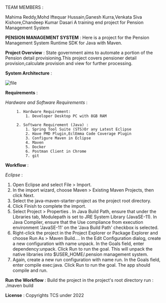 TEAM MEMBERS :

Mahima Reddy,Mohd Iftequar Hussain,Ganesh Kurra,Venkata Siva Kishore,Chandeep Kumar Dasari
A training end project for Pension Management System

**PENSION MANAGEMENT SYSTEM** :
  Here is a project for the Pension Management System Runtime SDK for Java with Maven.
  
**Project Overview** :
        State government aims to automate a portion of the Pension detail provisioning.This project covers pensioner detail provision,calculate provision and view for further processing.
        
        
 **System Architecture** :
 
 ![file](https://user-images.githubusercontent.com/107530885/174226104-19df6eff-9036-4c0d-b8ad-1c72197d39f3.png)
 
 
 **Requirements** :
 
 *Hardware and Software Requirements* :
         
         1. Hardware Requirement:
             1. Developer Desktop PC with 8GB RAM
          
         2. Software Requirement (Java) :
             1. Spring Tool Suite (STS)Or any Latest Eclipse
             2. Have PMD Plugin,EclEmma Code Coverage Plugin
             3. Configure Maven in Eclipse
             4. Maven
             5. Docker 
             6. Postman Client in Chrome 
             7. git
            
            
  **Workflow** :
 
  *Eclipse* : 
 
 1. Open Eclipse and select File > Import.
 2. In the import wizard, choose Maven > Existing Maven Projects, then click Next.
 3. Select the java-maven-starter-project as the project root directory.
 4. Click Finish to complete the import.
 5. Select Project > Properties . In Java Build Path, ensure that under the Libraries tab, Modulepath is set to JRE System Library (JavaSE-11). In Java Compiler, ensure that the Use compliance from execution environment 'JavaSE-11' on the 'Java Build Path' checkbox is selected.
 6. Right-click the project in the Project Explorer or Package Explorer and choose Run As > Maven Build.... In the Edit Configuration dialog, create a new configuration with name unpack. In the Goals field, enter dependency:unpack. Click Run to run the goal. This will unpack the native libraries into $USER_HOME/.pension management system.
 7. Again, create a new run configuration with name run. In the Goals field, enter compile exec:java. Click Run to run the goal. The app should compile and run.
 
 
 **Run the Workflow** :
         Build the project in the project's root directory run : ./maven build 
         
         
 **License** :
         Copyrights TCS under 2022
